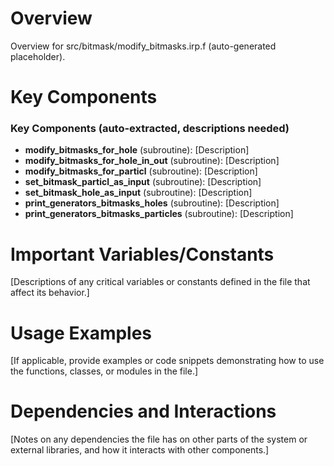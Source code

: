 # Overview

Overview for src/bitmask/modify_bitmasks.irp.f (auto-generated placeholder).

# Key Components

### Key Components (auto-extracted, descriptions needed)
- **modify_bitmasks_for_hole** (subroutine): [Description]
- **modify_bitmasks_for_hole_in_out** (subroutine): [Description]
- **modify_bitmasks_for_particl** (subroutine): [Description]
- **set_bitmask_particl_as_input** (subroutine): [Description]
- **set_bitmask_hole_as_input** (subroutine): [Description]
- **print_generators_bitmasks_holes** (subroutine): [Description]
- **print_generators_bitmasks_particles** (subroutine): [Description]

# Important Variables/Constants

[Descriptions of any critical variables or constants defined in the file that affect its behavior.]

# Usage Examples

[If applicable, provide examples or code snippets demonstrating how to use the functions, classes, or modules in the file.]

# Dependencies and Interactions

[Notes on any dependencies the file has on other parts of the system or external libraries, and how it interacts with other components.]
